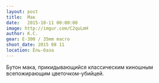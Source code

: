 ```yaml
---
layout: post
title:  Мак
date:   2015-10-11 00:00:00
image: http://imgur.com/C2quLmH
author: К.С.
gear: Е-300 / 35mm macro
shoot_date: 2015 08 11
location: Ёль-база
---
```


Бутон мака, прикидывающийся классическим киношным всепожирающим цветочком-убийцей.
